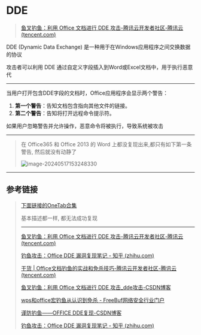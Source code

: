 # DDE

> [鱼叉钓鱼：利用 Office 文档进行 DDE 攻击-腾讯云开发者社区-腾讯云 (tencent.com)](https://cloud.tencent.com/developer/article/1816083)

DDE (Dynamic Data Exchange) 是一种用于在Windows应用程序之间交换数据的协议

攻击者可以利用 DDE 通过自定义字段插入到Word或Excel文档中，用于执行恶意代

---

当用户打开包含DDE字段的文档时，Office应用程序会显示两个警告：

1. **第一个警告**：告知文档包含指向其他文件的链接。
2. **第二个警告**：告知将打开远程命令提示符。

如果用户忽略警告并允许操作，恶意命令将被执行，导致系统被攻击

---

> 在 Office365 和 Office 2013 的 Word 上都没复现出来,都只有如下第一条警告, 然后就没有动静了
>
> ![image-20240517153248330](http://cdn.ayusummer233.top/DailyNotes/202405171532647.png)

---

## 参考链接

> [下面链接的OneTab合集](https://www.one-tab.com/page/m1oUCGvRSVywUorY3lTPvA)
>
> 基本描述都一样, 都无法成功复现
>
> ----
>
> [鱼叉钓鱼：利用 Office 文档进行 DDE 攻击-腾讯云开发者社区-腾讯云 (tencent.com)](https://cloud.tencent.com/developer/article/1816083)
>
> [钓鱼攻击：Office DDE 漏洞复现笔记 - 知乎 (zhihu.com)](https://zhuanlan.zhihu.com/p/32103256)
>
> [干货 | Office文档钓鱼的实战和免杀技巧-腾讯云开发者社区-腾讯云 (tencent.com)](https://cloud.tencent.com/developer/article/1917641)
>
> [鱼叉钓鱼：利用 Office 文档进行 DDE 攻击_dde攻击-CSDN博客](https://blog.csdn.net/weixin_45575473/article/details/115894657)
>
> [wps和office宏钓鱼从认识到免杀 - FreeBuf网络安全行业门户](https://www.freebuf.com/articles/network/317116.html)
>
> [谨防钓鱼——OFFICE DDE复现-CSDN博客](https://blog.csdn.net/tempulcc/article/details/108471488)
>
> [钓鱼攻击：Office DDE 漏洞复现笔记 - 知乎 (zhihu.com)](https://zhuanlan.zhihu.com/p/32103256)



